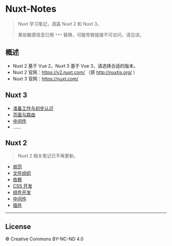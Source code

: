 # Nuxt-Notes

> Nuxt 学习笔记，涵盖 Nuxt 2 和 Nuxt 3。
>
> 某些敏感信息已用 `***` 替换，可能导致链接不可访问，请见谅。



## 概述

* Nuxt 2 基于 Vue 2，Nuxt 3 基于 Vue 3，请选择合适的版本。
* Nuxt 2 官网：https://v2.nuxt.com/ （原 http://nuxtjs.org/ ）
* Nuxt 3 官网：https://nuxt.com/



## Nuxt 3

* [准备工作与初步认识](https://github.com/cssmagic/Nuxt-Notes/issues/8)
* [页面与路由](https://github.com/cssmagic/Nuxt-Notes/issues/9)
* [中间件](https://github.com/cssmagic/Nuxt-Notes/issues/10)
* ……



## Nuxt 2

> Nuxt 2 相关笔记已不再更新。

* [规范](https://github.com/cssmagic/Nuxt-Notes/issues/1)
* [文件组织](https://github.com/cssmagic/Nuxt-Notes/issues/2)
* [依赖](https://github.com/cssmagic/Nuxt-Notes/issues/3)
* [CSS 开发](https://github.com/cssmagic/Nuxt-Notes/issues/4)
* [组件开发](https://github.com/cssmagic/Nuxt-Notes/issues/5)
* [中间件](https://github.com/cssmagic/Nuxt-Notes/issues/6)
* [插件](https://github.com/cssmagic/Nuxt-Notes/issues/7)


***

## License

© Creative Commons BY-NC-ND 4.0
